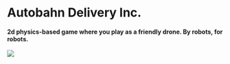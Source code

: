 <h1>Autobahn Delivery Inc.</h1>
<b>2d physics-based game where you play as a friendly drone. By robots, for robots.</b>
<br><br>
<img src='https://clayrobot.net/images/hover/delivery.gif'>
